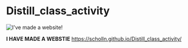 # Distill_class_activity

![I've made a website!](https://media0.giphy.com/media/3zFcbgHoIXzykQc7vU/giphy.gif)

**I HAVE MADE A WEBSTIE**
https://scholln.github.io/Distill_class_activity/
